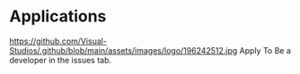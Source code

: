 # Applications
https://github.com/Visual-Studios/.github/blob/main/assets/images/logo/196242512.jpg
Apply To Be a developer in the issues tab.
